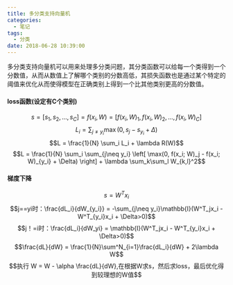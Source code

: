 ```yaml
---
title: 多分类支持向量机
categories:
  - 笔记
tags:
  - 分类
date: 2018-06-28 10:39:00
---
```


多分类支持向量机可以用来处理多分类问题，其分类函数可以给每一个类得到一个分数值，从而从数值上了解哪个类别的分数高低，其损失函数也是通过某个特定的阈值来优化从而使得模型在正确类别上得到一个比其他类别更高的分数值。

#### loss函数(设定有C个类别)
$$s = [s_1, s_2, ..., s_C] = f(x_i, W) = [f(x_i, W)_1, f(x_i, W)_2, ... ,f(x_i, W)_C]$$
$$L_i = \sum_{j\neq y_i} \max(0, s_j - s_{y_i} + \Delta)$$
$$L =  \frac{1}{N} \sum_i L_i  +  \lambda R(W)$$
$$L = \frac{1}{N} \sum_i \sum_{j\neq y_i} \left[ \max(0, f(x_i; W)_j - f(x_i; W)_{y_i} + \Delta) \right] + \lambda \sum_k\sum_l W_{k,l}^2$$
#### 梯度下降 
$$s = W^Tx_i$$
$$j==yi时：\frac{dL_i}{dW_{y_i}} = -\sum_{j\neq y_i}\mathbb{I}(W^T_jx_i - W^T_{y_i}x_i + \Delta>0)$$
$$j！=i时：\frac{dL_i}{dW_yi} = \mathbb{I}(W^T_jx_i - W^T_{y_i}x_i + \Delta>0)$$
$$\frac{dL}{dW} = \frac{1}{N}\sum^N_{i=1}\frac{dL_i}{dW} + 2\lambda W$$
$$执行 W = W - \alpha \frac{dL}{dW},在根据W求s，然后求loss，最后优化得到较理想的W值$$